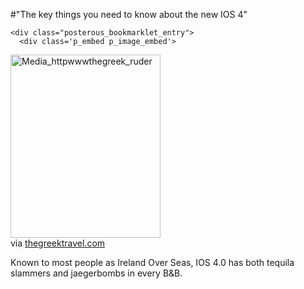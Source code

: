 #"The key things you need to know about the new IOS 4"


    <div class="posterous_bookmarklet_entry">
      <div class='p_embed p_image_embed'>
<img alt="Media_httpwwwthegreek_ruder" height="293" src="http://getfile6.posterous.com/getfile/files.posterous.com/conoroneill/DbzADHldrxstowoumicmkkJmrrrBCcxFkgEIojwsFtftbjzCmpqJkhuEAzIc/media_httpwwwthegreek_ruDer.gif.scaled500.gif" width="240" />
</div>


<div class="posterous_quote_citation">via <a href="http://www.thegreektravel.com/ios/ios-map.gif">thegreektravel.com</a></div>
    <p>Known to most people as Ireland Over Seas, IOS 4.0 has both tequila slammers and jaegerbombs in every B&B.</p></div>
  